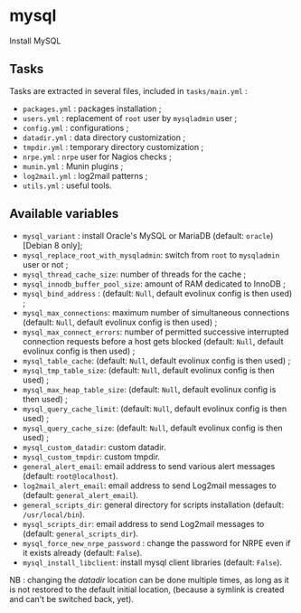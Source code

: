 # mysql

Install MySQL

## Tasks

Tasks are extracted in several files, included in `tasks/main.yml` :

* `packages.yml` : packages installation ;
* `users.yml` : replacement of `root` user by `mysqladmin` user ;
* `config.yml` : configurations ;
* `datadir.yml` : data directory customization ;
* `tmpdir.yml` : temporary directory customization ;
* `nrpe.yml` : `nrpe` user for Nagios checks ;
* `munin.yml` : Munin plugins ;
* `log2mail.yml` : log2mail patterns ;
* `utils.yml` : useful tools.

## Available variables

* `mysql_variant` : install Oracle's MySQL or MariaDB (default: `oracle`) [Debian 8 only];
* `mysql_replace_root_with_mysqladmin`: switch from `root` to `mysqladmin` user or not ;
* `mysql_thread_cache_size`: number of threads for the cache ;
* `mysql_innodb_buffer_pool_size`: amount of RAM dedicated to InnoDB ;
* `mysql_bind_address` : (default: `Null`, default evolinux config is then used) ;
* `mysql_max_connections`: maximum number of simultaneous connections (default: `Null`, default evolinux config is then used) ;
* `mysql_max_connect_errors`: number of permitted successive interrupted connection requests before a host gets blocked (default: `Null`, default evolinux config is then used) ;
* `mysql_table_cache`: (default: `Null`, default evolinux config is then used) ;
* `mysql_tmp_table_size`: (default: `Null`, default evolinux config is then used) ;
* `mysql_max_heap_table_size`: (default: `Null`, default evolinux config is then used) ;
* `mysql_query_cache_limit`: (default: `Null`, default evolinux config is then used) ;
* `mysql_query_cache_size`: (default: `Null`, default evolinux config is then used) ;
* `mysql_custom_datadir`: custom datadir.
* `mysql_custom_tmpdir`: custom tmpdir.
* `general_alert_email`: email address to send various alert messages (default: `root@localhost`).
* `log2mail_alert_email`: email address to send Log2mail messages to (default: `general_alert_email`).
* `general_scripts_dir`: general directory for scripts installation (default: `/usr/local/bin`).
* `mysql_scripts_dir`: email address to send Log2mail messages to (default: `general_scripts_dir`).
* `mysql_force_new_nrpe_password` : change the password for NRPE even if it exists already (default: `False`).
* `mysql_install_libclient`: install mysql client libraries (default: `False`).

NB : changing the _datadir_ location can be done multiple times, as long as it is not restored to the default initial location, (because a symlink is created and can't be switched back, yet).
